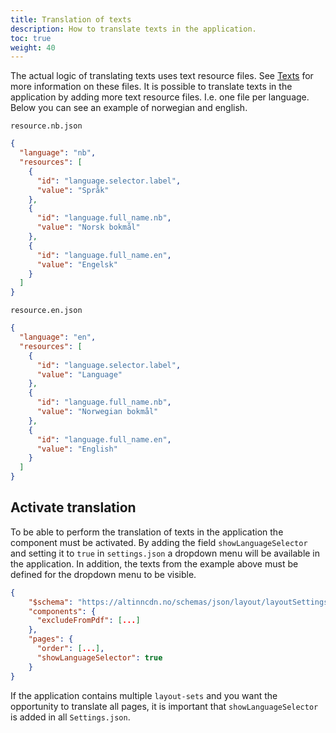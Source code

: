 ```yaml
---
title: Translation of texts
description: How to translate texts in the application.
toc: true
weight: 40
---
```


The actual logic of translating texts uses text resource files. See [Texts](../texts) for more information on these files.
It is possible to translate texts in the application by adding more text resource files. I.e. one file per language.
Below you can see an example of norwegian and english.

`resource.nb.json`

```json
{
  "language": "nb",
  "resources": [
    {
      "id": "language.selector.label",
      "value": "Språk"
    },
    {
      "id": "language.full_name.nb",
      "value": "Norsk bokmål"
    },
    {
      "id": "language.full_name.en",
      "value": "Engelsk"
    }
  ]
}
```

`resource.en.json`

```json
{
  "language": "en",
  "resources": [
    {
      "id": "language.selector.label",
      "value": "Language"
    },
    {
      "id": "language.full_name.nb",
      "value": "Norwegian bokmål"
    },
    {
      "id": "language.full_name.en",
      "value": "English"
    }
  ]
}
```

## Activate translation

To be able to perform the translation of texts in the application the component must be activated.
By adding the field `showLanguageSelector` and setting it to `true` in `settings.json` a dropdown menu will be available in the application.
In addition, the texts from the example above must be defined for the dropdown menu to be visible.

```json
{
    "$schema": "https://altinncdn.no/schemas/json/layout/layoutSettings.schema.v1.json",
    "components": {
      "excludeFromPdf": [...]
    },
    "pages": {
      "order": [...],
      "showLanguageSelector": true
    }
}
```

If the application contains multiple `layout-sets` and you want the opportunity to translate all pages, it is important that `showLanguageSelector` is added in all `Settings.json`.